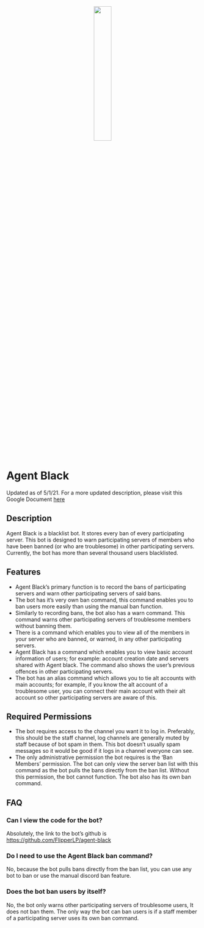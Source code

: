 <div align="center">
    <img width="30%" src="https://cdn.discordapp.com/avatars/611989106494406694/b3f2a8354aca5ef9e152d55908cdef92.png">
</div>

# Agent Black

Updated as of 5/1/21. For a more updated description, please visit this Google Document [here](https://docs.google.com/document/d/1MEMJnkhO5lUFcZvE28PQ-e8SljSnKvh3I1MML_ZTZMk/edit)

## Description

Agent Black is a blacklist bot. It stores every ban of every participating server. This bot is designed to warn participating servers of members who have been banned (or who are troublesome) in other participating servers. Currently, the bot has more than several thousand users blacklisted.

## Features

- Agent Black’s primary function is to record the bans of participating servers and warn other participating servers of said bans.
- The bot has it’s very own ban command, this command enables you to ban users more easily than using the manual ban function.
- Similarly to recording bans, the bot also has a warn command. This command warns other participating servers of troublesome members without banning them.
- There is a command which enables you to view all of the members in your server who are banned, or warned, in any other participating servers.
- Agent Black has a command which enables you to view basic account information of users; for example: account creation date and servers shared with Agent black. The command also shows the user’s previous offences in other participating servers.
- The bot has an alias command which allows you to tie alt accounts with main accounts; for example, if you know the alt account of a troublesome user, you can connect their main account with their alt account so other participating servers are aware of this.

## Required Permissions

- The bot requires access to the channel you want it to log in. Preferably, this should be the staff channel, log channels are generally muted by staff because of bot spam in them. This bot doesn’t usually spam messages so it would be good if it logs in a channel everyone can see.
- The only administrative permission the bot requires is the ‘Ban Members’ permission. The bot can only view the server ban list with this command as the bot pulls the bans directly from the ban list. Without this permission, the bot cannot function. The bot also has its own ban command.

## FAQ

### Can I view the code for the bot?

Absolutely, the link to the bot’s github is <https://github.com/FlipperLP/agent-black>

### Do I need to use the Agent Black ban command?

No, because the bot pulls bans directly from the ban list, you can use any bot to ban or use the manual discord ban feature.

### Does the bot ban users by itself?

No, the bot only warns other participating servers of troublesome users, It does not ban them. The only way the bot can ban users is if a staff member of a participating server uses its own ban command.
